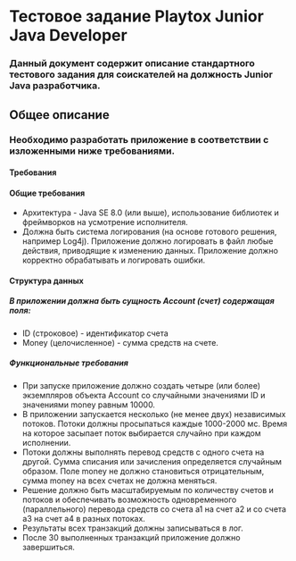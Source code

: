# Тестовое задание Playtox Junior Java Developer
### Данный документ содержит описание стандартного тестового задания для соискателей на должность Junior Java разработчика.
## Общее описание
### Необходимо разработать приложение в соответствии с изложенными ниже требованиями.
#### Требования
#### Общие требования
- Архитектура - Java SE 8.0 (или выше), использование библиотек и фреймворков на усмотрение исполнителя.
- Должна быть система логирования (на основе готового решения, например Log4j). Приложение должно логировать в файл любые действия, приводящие к изменению данных. Приложение должно корректно обрабатывать и логировать ошибки.
#### Структура данных
##### В приложении должна быть сущность Account (счет) содержащая поля:
- ID (строковое) - идентификатор счета
- Money (целочисленное) - сумма средств на счете.
##### Функциональные требования
- При запуске приложение должно создать четыре (или более) экземпляров объекта Account со случайными значениями ID и значениями money равным 10000.
- В приложении запускается несколько (не менее двух) независимых потоков. Потоки должны просыпаться каждые 1000-2000 мс. Время на которое засыпает поток выбирается случайно при каждом исполнении.
- Потоки должны выполнять перевод средств с одного счета на другой. Сумма списания или зачисления определяется случайным образом. Поле money не должно становиться отрицательным, сумма money на всех счетах не должна меняться.
- Решение должно быть масштабируемым по количеству счетов и потоков и обеспечивать возможность одновременного (параллельного) перевода средств со счета a1 на счет a2 и со счета a3 на счет а4 в разных потоках.
- Результаты всех транзакций должны записываться в лог.
- После 30 выполненных транзакций приложение должно завершиться.

